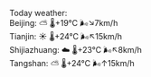 Today weather:  
Beijing: ⛅️  🌡️+19°C 🌬️↘7km/h  
Tianjin: ☀️ 🌡️+24°C 🌬️↖15km/h  
Shijiazhuang: ☁️ 🌡️+23°C 🌬️↖8km/h  
Tangshan: ⛅️  🌡️+24°C 🌬️↑15km/h  
